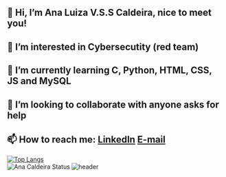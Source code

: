 <h2>👋 Hi, I’m Ana Luiza V.S.S Caldeira, nice to meet you!</h2>
<h2>👀 I’m interested in Cybersecutity (red team)</h2>
<h2>🌱 I’m currently learning C, Python, HTML, CSS, JS and MySQL</h2>
<h2>💞️ I’m looking to collaborate with anyone asks for help</h2>
<h2>📫 How to reach me: <a href="https://www.linkedin.com/in/ana-luiza-valente-saroldi-sibanto-caldeira-9272ba1b6/" target="_Blank">LinkedIn</a> <a href="mailto:anavsscaldeira@gmail.com">E-mail</a></h2>


[![Top Langs](https://github-readme-stats.vercel.app/api/top-langs/?username=AnaVSSCaldeira&layout=compact)](https://github.com/AnaVSSCaldeira/github-readme-stats)
<br>![Ana Caldeira Status](https://github-readme-stats.vercel.app/api?username=AnaVSSCaldeira&theme=material-palenight&show_icons=true)
![header](https://capsule-render.vercel.app/api?type=wave&color=gradient&height=200&section=footer&fontSize=5)
